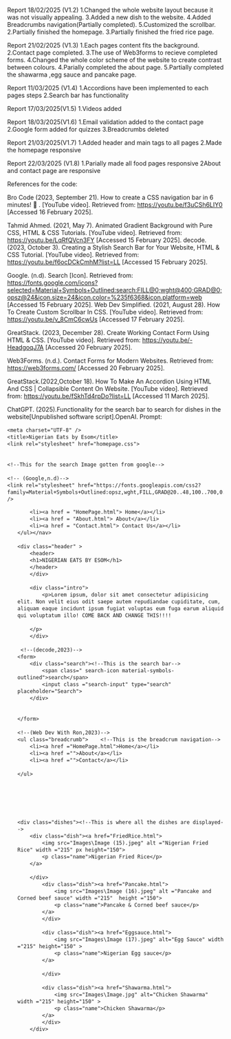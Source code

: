 Report 18/02/2025 (V1.2)
1.Changed the whole website layout because it was not visually appealing.
3.Added a new dish to the website.
4.Added Breadcrumbs navigation(Partially completed).
5.Customized the scrollbar.
2.Partially finished the homepage.
3.Partially finished the fried rice page.


Report 21/02/2025 (V1.3)
1.Each pages content fits the background.
2.Contact page completed.
3.The use of Web3forms to recieve completed forms.
4.Changed the whole color scheme of the website to create contrast between colours.
4.Parially completed the about page.
5.Partially completed the shawarma ,egg sauce and pancake page.


Report 11/03/2025 (V1.4)
1.Accordions have been implemented to each pages steps
2.Search bar has functionality

Report 17/03/2025(V1.5)
1.Videos added

Report 18/03/2025(V1.6)
1.Email validation added to the contact page
2.Google form added for quizzes
3.Breadcrumbs deleted

Report 21/03/2025(V1.7)
1.Added header and main tags to all pages
2.Made the homepage responsive

Report 22/03/2025 (V1.8)
1.Parially made all food pages responsive
2About and contact page are responsive

References for the code:


Bro Code (2023, September 21). How to create a CSS navigation bar in 6 minutes! 🧭 
. [YouTube video]. Retrieved from: https://youtu.be/f3uCSh6LIY0  [Accessed 16 February 2025].


Tahmid Ahmed. (2021, May 7). Animated Gradient Background with Pure CSS, HTML & CSS Tutorials. [YouTube video]. Retrieved from: https://youtu.be/LqRfQVcn3FY  [Accessed 15 February 2025].
decode. (2023, October 3). Creating a Stylish Search Bar for Your Website, HTML & CSS Tutorial. [YouTube video]. Retrieved from:  https://youtu.be/f6ocDCkCmhM?list=LL  [Accessed 15 February 2025].

Google. (n.d). Search [Icon]. Retrieved from: https://fonts.google.com/icons?selected=Material+Symbols+Outlined:search:FILL@0;wght@400;GRAD@0;opsz@24&icon.size=24&icon.color=%235f6368&icon.platform=web  [Accessed 15 February 2025].
Web Dev Simplified. (2021, August 28). How To Create Custom Scrollbar In CSS. [YouTube video]. Retrieved from: https://youtu.be/v_8CmC6cwUs  [Accessed 17 February 2025].


GreatStack. (2023, December 28). Create Working Contact Form Using HTML & CSS. [YouTube video]. Retrieved from: https://youtu.be/-HeadgoqJ7A  [Accessed 20 February 2025].


Web3Forms. (n.d.). Contact Forms for Modern Websites. Retrieved from:   https://web3forms.com/   [Accessed 20 February 2025].

GreatStack.(2022,October 18). How To Make An Accordion Using HTML And CSS | Collapsible Content On Website.  [YouTube video]. Retrieved from:  https://youtu.be/fSkhTd4rpDo?list=LL  [Accessed 11 March 2025].

ChatGPT. (2025).Functionality for the search bar to search for dishes in the website[Unpublished software script].OpenAI.
Prompt:<!DOCTYPE html>
<html>
<head>

    <meta charset="UTF-8" />
    <title>Nigerian Eats by Esom</title>
    <link rel="stylesheet" href="homepage.css">


    <!--This for the search Image gotten from google-->

    <!-- (Google,n.d)-->
    <link rel="stylesheet" href="https://fonts.googleapis.com/css2?family=Material+Symbols+Outlined:opsz,wght,FILL,GRAD@20..48,100..700,0..1,-50..200&icon_names=search" />
   
</head>



<body>
    <!--This is a div for the content in the webpage  -->
<div class="page" >
    <nav class="nav"><ul><!--This is the navigation bar -->

        <li><a href = "HomePage.html"> Home</a></li>
        <li><a href = "About.html"> About</a></li>
        <li><a href = "Contact.html"> Contact Us</a></li>
    </ul></nav> 

    <div class="header" >
        <header>
        <h1>NIGERIAN EATS BY ESOM</h1>
        </header>
        </div>
    
        <div class="intro">
            <p>Lorem ipsum, dolor sit amet consectetur adipisicing elit. Non velit eius odit saepe autem repudiandae cupiditate, cum, aliquam eaque incidunt ipsum fugiat voluptas eum fuga earum aliquid qui voluptatum illo! COME BACK AND CHANGE THIS!!!!
        
        </p>    
        </div>
    
     <!--(decode,2023)-->
    <form>
        <div class="search"><!--This is the search bar-->
            <span class=" search-icon material-symbols-outlined">search</span>
            <input class ="search-input" type="search" placeholder="Search">
        </div>
    
    
    </form>

    <!--(Web Dev With Ron,2023)-->
    <ul class="breadcrumb">    <!--This is the breadcrum navigation-->
        <li><a href ="HomePage.html">Home</a></li>
        <li><a href ="">About</a></li>
        <li><a href ="">Contact</a></li>
        
    </ul>





    
    <div class="dishes"><!--This is where all the dishes are displayed-->
        <div class="dish"><a href="FriedRice.html">
            <img src="Images\Image (15).jpeg" alt ="Nigerian Fried Rice" width ="215" px height="150">
            <p class="name">Nigerian Fried Rice</p>
        </a>
           
        </div>
            <div class="dish"><a href="Pancake.html">
                <img src="Images\Image (16).jpeg" alt ="Pancake and Corned beef sauce" width ="215"  height ="150">
                <p class="name">Pancake & Corned beef sauce</p>
            </a>
            </div>
            
            <div class="dish"><a href="Eggsauce.html">
                <img src="Images\Image (17).jpeg" alt="Egg Sauce" width ="215" height="150" >
                <p class="name">Nigerian Egg sauce</p>
            </a>
               
            </div>

            <div class="dish"><a href="Shawarma.html">
                <img src="Images\Image.jpg" alt="Chicken Shawarma" width ="215" height="150" >
                <p class="name">Chicken Shawarma</p>
            </a>
            </div>
        </div>

        
</div>


</div>
<script type="text/javascript">
    function search() {
        let filter = document.querySelector('.search-input').value.toUpperCase(); // Corrected input retrieval
        let items = document.querySelectorAll('.dish'); // Get all dish elements
        
        items.forEach(item => {
            let nameElement = item.querySelector('.name p'); // Corrected name retrieval
            if (nameElement) {
                let value = nameElement.textContent.toUpperCase();
                if (value.indexOf(filter) > -1) {
                    item.style.display = "";
                } else {
                    item.style.display = "none";
                }
            }
        });
    }
    
    // Add event listener to the search input
    document.querySelector('.search-input').addEventListener('input', search);
    
    </script>
</body>
</html>


please make my search bar work,This is from youtube.

GreatStack. (2022, September 2) How To Make Email Validation Using JavaScript | Valid & Invalid Email Check In JavaScript [YouTube video]. Retrieved from: https://youtu.be/ndNPg8-5jgI  [Accessed 18 March 2025].





